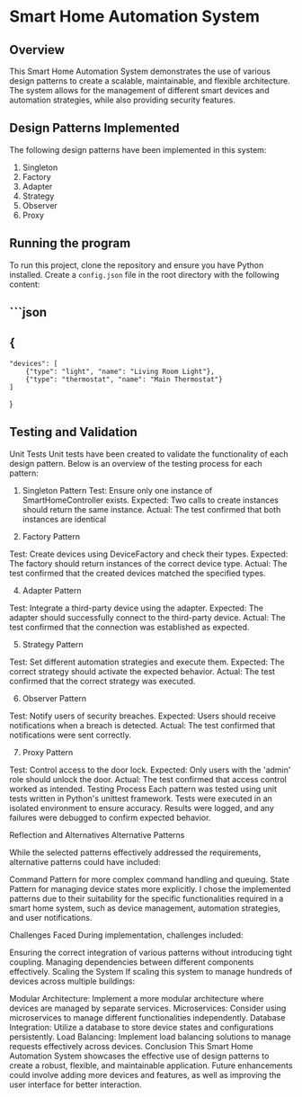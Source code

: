 # Smart Home Automation System

## Overview
This Smart Home Automation System demonstrates the use of various design patterns to create a scalable, maintainable, and flexible architecture. The system allows for the management of different smart devices and automation strategies, while also providing security features.

## Design Patterns Implemented
The following design patterns have been implemented in this system:

1. Singleton
2. Factory
3. Adapter
4. Strategy
5. Observer
6. Proxy

## Running the program
To run this project, clone the repository and ensure you have Python installed. Create a `config.json` file in the root directory with the following content:

## ```json
## {
    "devices": [
        {"type": "light", "name": "Living Room Light"}, 
        {"type": "thermostat", "name": "Main Thermostat"}
    ]
}


## Testing and Validation
Unit Tests
Unit tests have been created to validate the functionality of each design pattern. Below is an overview of the testing process for each pattern:

1. Singleton Pattern
Test: Ensure only one instance of SmartHomeController exists.
Expected: Two calls to create instances should return the same instance.
Actual: The test confirmed that both instances are identical


3. Factory Pattern
   
Test: Create devices using DeviceFactory and check their types.
Expected: The factory should return instances of the correct device type.
Actual: The test confirmed that the created devices matched the specified types.

4. Adapter Pattern

   
Test: Integrate a third-party device using the adapter.
Expected: The adapter should successfully connect to the third-party device.
Actual: The test confirmed that the connection was established as expected.


5. Strategy Pattern


Test: Set different automation strategies and execute them.
Expected: The correct strategy should activate the expected behavior.
Actual: The test confirmed that the correct strategy was executed.


6. Observer Pattern

   
Test: Notify users of security breaches.
Expected: Users should receive notifications when a breach is detected.
Actual: The test confirmed that notifications were sent correctly.


7. Proxy Pattern

    
Test: Control access to the door lock.
Expected: Only users with the 'admin' role should unlock the door.
Actual: The test confirmed that access control worked as intended.
Testing Process
Each pattern was tested using unit tests written in Python's unittest framework.
Tests were executed in an isolated environment to ensure accuracy.
Results were logged, and any failures were debugged to confirm expected behavior.


Reflection and Alternatives
Alternative Patterns

While the selected patterns effectively addressed the requirements, alternative patterns could have included:

Command Pattern for more complex command handling and queuing.
State Pattern for managing device states more explicitly.
I chose the implemented patterns due to their suitability for the specific functionalities required in a smart home system, such as device management, automation strategies, and user notifications.

Challenges Faced
During implementation, challenges included:

Ensuring the correct integration of various patterns without introducing tight coupling.
Managing dependencies between different components effectively.
Scaling the System
If scaling this system to manage hundreds of devices across multiple buildings:

Modular Architecture: Implement a more modular architecture where devices are managed by separate services.
Microservices: Consider using microservices to manage different functionalities independently.
Database Integration: Utilize a database to store device states and configurations persistently.
Load Balancing: Implement load balancing solutions to manage requests effectively across devices.
Conclusion
This Smart Home Automation System showcases the effective use of design patterns to create a robust, flexible, and maintainable application. Future enhancements could involve adding more devices and features, as well as improving the user interface for better interaction.

